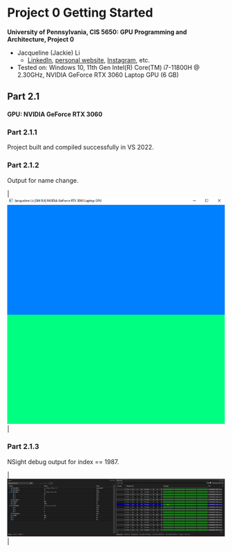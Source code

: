Project 0 Getting Started
====================

**University of Pennsylvania, CIS 5650: GPU Programming and Architecture, Project 0**

* Jacqueline (Jackie) Li
  * [LinkedIn](https://www.linkedin.com/in/jackie-lii/), [personal website](https://sites.google.com/seas.upenn.edu/jacquelineli/home), [Instagram](https://www.instagram.com/sagescherrytree/), etc.
* Tested on: Windows 10, 11th Gen Intel(R) Core(TM) i7-11800H @ 2.30GHz, NVIDIA GeForce RTX 3060 Laptop GPU (6 GB)

## Part 2.1

#### GPU: NVIDIA GeForce RTX 3060

### Part 2.1.1

Project built and compiled successfully in VS 2022.

### Part 2.1.2

Output for name change.

| ![](\images\HW0_2.1.2.png) |

### Part 2.1.3

NSight debug output for index == 1987.

| ![](\images\HW0_2.1.3.png) |